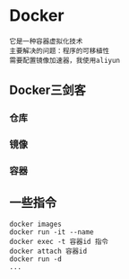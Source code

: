 # Docker
	它是一种容器虚拟化技术
	主要解决的问题：程序的可移植性
	需要配置镜像加速器，我使用aliyun
## Docker三剑客
### 仓库
### 镜像
### 容器
## 一些指令
```
docker images
docker run -it --name
docker exec -t 容器id 指令
docker attach 容器id
docker run -d
...
```